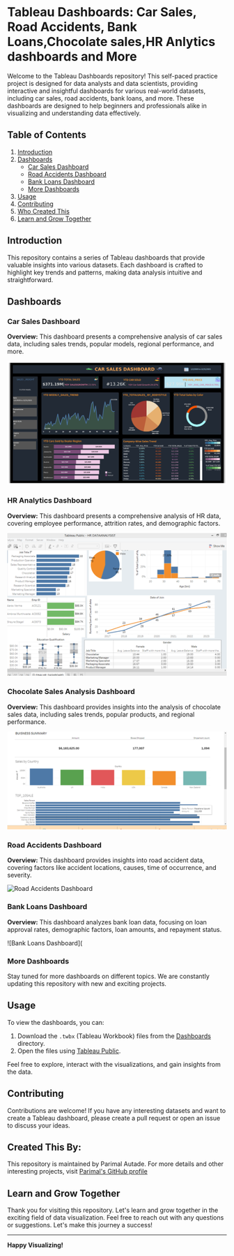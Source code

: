 # Tableau Dashboards: Car Sales, Road Accidents, Bank Loans,Chocolate sales,HR Anlytics dashboards and More

Welcome to the Tableau Dashboards repository! This self-paced practice project is designed for data analysts and data scientists, providing interactive and insightful dashboards for various real-world datasets, including car sales, road accidents, bank loans, and more. These dashboards are designed to help beginners and professionals alike in visualizing and understanding data effectively.

## Table of Contents

1. [Introduction](#introduction)
2. [Dashboards](#dashboards)
    - [Car Sales Dashboard](#car-sales-dashboard)
    - [Road Accidents Dashboard](#road-accidents-dashboard)
    - [Bank Loans Dashboard](#bank-loans-dashboard)
    - [More Dashboards](#more-dashboards)
3. [Usage](#usage)
4. [Contributing](#contributing)
5. [Who Created This](#who-created-this)
6. [Learn and Grow Together](#learn-and-grow-together)

## Introduction

This repository contains a series of Tableau dashboards that provide valuable insights into various datasets. Each dashboard is crafted to highlight key trends and patterns, making data analysis intuitive and straightforward.

## Dashboards

### Car Sales Dashboard

**Overview:** This dashboard presents a comprehensive analysis of car sales data, including sales trends, popular models, regional performance, and more.

![Car Sales Dashboard](https://github.com/ParimalA24-DS/TABLEAUDASHBOARDS/blob/main/1.Tableau_DashboardsPR/3.TABLEAUPROJECT/carsalesdashboard.png)

### HR Analytics Dashboard

**Overview:** This dashboard presents a comprehensive analysis of HR data, covering employee performance, attrition rates, and demographic factors.

![HR Analytics Dashboard](https://github.com/ParimalA24-DS/TABLEAUDASHBOARDS/blob/main/1.Tableau_DashboardsPR/2.TABLEAUPROJECT2/HR_TABLEUA_ANALYSIS_DASHBOARD.PNG)
### Chocolate Sales Analysis Dashboard

**Overview:** This dashboard provides insights into the analysis of chocolate sales data, including sales trends, popular products, and regional performance.

![Chocolate Sales Analysis Dashboard](https://github.com/ParimalA24-DS/TABLEAUDASHBOARDS/blob/main/1.Tableau_DashboardsPR/1.CHOCOLATE%20SALE%20TABLEUAPROJECT1.PNG)

### Road Accidents Dashboard

**Overview:** This dashboard provides insights into road accident data, covering factors like accident locations, causes, time of occurrence, and severity.

![Road Accidents Dashboard]()

### Bank Loans Dashboard

**Overview:** This dashboard analyzes bank loan data, focusing on loan approval rates, demographic factors, loan amounts, and repayment status.

![Bank Loans Dashboard](

### More Dashboards

Stay tuned for more dashboards on different topics. We are constantly updating this repository with new and exciting projects.

## Usage

To view the dashboards, you can:
1. Download the `.twbx` (Tableau Workbook) files from the [Dashboards](dashboards/) directory.
2. Open the files using [Tableau Public](https://public.tableau.com/s/).

Feel free to explore, interact with the visualizations, and gain insights from the data.

## Contributing

Contributions are welcome! If you have any interesting datasets and want to create a Tableau dashboard, please create a pull request or open an issue to discuss your ideas.

## Created This By:

This repository is maintained by Parimal Autade. For more details and other interesting projects, visit [Parimal's GitHub profile](https://github.com/ParimalA24-DS)

## Learn and Grow Together

Thank you for visiting this repository. Let's learn and grow together in the exciting field of data visualization. Feel free to reach out with any questions or suggestions. Let's make this journey a success!

---

**Happy Visualizing!**
